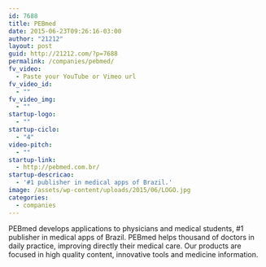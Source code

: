 ```yaml
---
id: 7688
title: PEBmed
date: 2015-06-23T09:26:16-03:00
author: "21212"
layout: post
guid: http://21212.com/?p=7688
permalink: /companies/pebmed/
fv_video:
  - Paste your YouTube or Vimeo url
fv_video_id:
  - ""
fv_video_img:
  - ""
startup-logo:
  - ""
startup-ciclo:
  - "4"
video-pitch:
  - ""
startup-link:
  - http://pebmed.com.br/
startup-descricao:
  - '#1 publisher in medical apps of Brazil.'
image: /assets/wp-content/uploads/2015/06/LOGO.jpg
categories:
  - companies
---
```

PEBmed develops applications to physicians and medical students, #1 publisher in medical apps of Brazil. PEBmed helps thousand of doctors in daily practice, improving directly their medical care. Our products are focused in high quality content, innovative tools and medicine information.